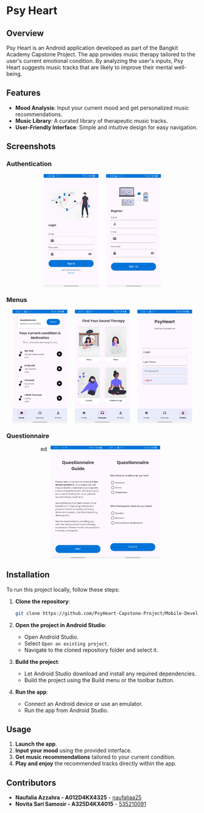 # Psy Heart

## Overview

Psy Heart is an Android application developed as part of the Bangkit Academy Capstone Project. The app provides music therapy tailored to the user's current emotional condition. By analyzing the user's inputs, Psy Heart suggests music tracks that are likely to improve their mental well-being.

## Features

- **Mood Analysis**: Input your current mood and get personalized music recommendations.
- **Music Library**: A curated library of therapeutic music tracks.
- **User-Friendly Interface**: Simple and intuitive design for easy navigation.

## Screenshots

### Authentication
<div style="display: flex; justify-content: center;">
    <img src="app/src/main/res/app-screenshot/login.jpg" width="144" style="margin-right: 10px;">
    <img src="app/src/main/res/app-screenshot/signup.jpg" width="144" style="margin-left: 10px;">
</div>

### Menus
<div style="display: flex; justify-content: center;">
    <img src="app/src/main/res/app-screenshot/home.jpg" width="144" style="margin-right: 10px;">
    <img src="app/src/main/res/app-screenshot/discover.jpg" width="144" style="margin-left: 10px; margin-right: 10px;">
    <img src="app/src/main/res/app-screenshot/profile.jpg" width="144" style="margin-left: 10px;">
</div>

### Questionnaire
<div style="display: flex; justify-content: center;">ed
    <img src="app/src/main/res/app-screenshot/guide.jpg" width="144" style="margin-left: 10px;">
    <img src="app/src/main/res/app-screenshot/questionnaire.jpg" width="144" style="margin-right: 10px;">
</div>


## Installation

To run this project locally, follow these steps:

1. **Clone the repository**:
    ```sh
    git clone https://github.com/PsyHeart-Capstone-Project/Mobile-Development.git
    ```

2. **Open the project in Android Studio**:
    - Open Android Studio.
    - Select `Open an existing project`.
    - Navigate to the cloned repository folder and select it.

3. **Build the project**:
    - Let Android Studio download and install any required dependencies.
    - Build the project using the Build menu or the toolbar button.

4. **Run the app**:
    - Connect an Android device or use an emulator.
    - Run the app from Android Studio.

## Usage

1. **Launch the app**.
2. **Input your mood** using the provided interface.
3. **Get music recommendations** tailored to your current condition.
4. **Play and enjoy** the recommended tracks directly within the app.

## Contributors

- **Naufalia Azzahra - A012D4KX4325** - [naufaliaa25](https://github.com/naufaliaa25)
- **Novita Sari Samosir - A325D4KX4015** - [535210091](https://github.com/535210091)
